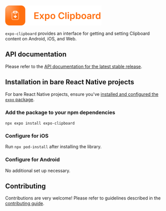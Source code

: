 <p>
  <a href="https://docs.expo.dev/versions/latest/sdk/clipboard/">
    <img
      src="../../.github/resources/expo-clipboard.svg"
      alt="expo-clipboard"
      height="64" />
  </a>
</p>

`expo-clipboard` provides an interface for getting and setting Clipboard content on Android, iOS, and Web.

## API documentation

Please refer to the [API documentation for the latest stable release](https://docs.expo.dev/versions/latest/sdk/clipboard/).


## Installation in bare React Native projects

For bare React Native projects, ensure you've [installed and configured the `expo` package](https://docs.expo.dev/bare/installing-expo-modules/).

### Add the package to your npm dependencies

```
npx expo install expo-clipboard
```

### Configure for iOS

Run `npx pod-install` after installing the library.

### Configure for Android

No additional set up necessary.

## Contributing

Contributions are very welcome! Please refer to guidelines described in the [contributing guide](https://github.com/expo/expo#contributing).

